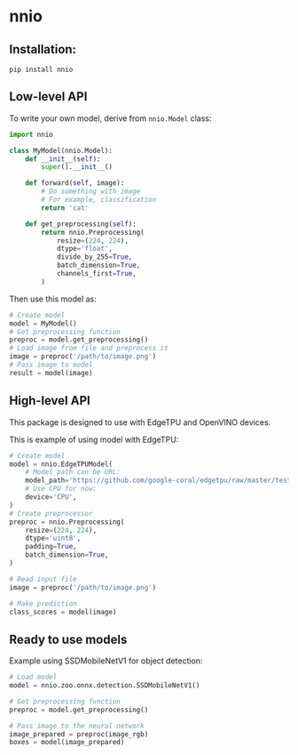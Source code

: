 # nnio
## Installation:

```
pip install nnio
```

## Low-level API
To write your own model, derive from `nnio.Model` class:

```python
import nnio

class MyModel(nnio.Model):
    def __init__(self):
        super().__init__()

    def forward(self, image):
        # Do something with image
        # For example, classification
        return 'cat'

    def get_preprocessing(self):
        return nnio.Preprocessing(
            resize=(224, 224),
            dtype='float',
            divide_by_255=True,
            batch_dimension=True,
            channels_first=True,
        )
```

Then use this model as:

```python
# Create model
model = MyModel()
# Get preprocessing function
preproc = model.get_preprocessing()
# Load image from file and preprocess it
image = preproc('/path/to/image.png')
# Pass image to model
result = model(image)
```

## High-level API
This package is designed to use with EdgeTPU and OpenVINO devices.  

This is example of using model with EdgeTPU:

```python
# Create model
model = nnio.EdgeTPUModel(
    # Model path can be URL:
    model_path='https://github.com/google-coral/edgetpu/raw/master/test_data/mobilenet_v2_1.0_224_quant.tflite',
    # Use CPU for now:
    device='CPU',
)
# Create preprocessor
preproc = nnio.Preprocessing(
    resize=(224, 224),
    dtype='uint8',
    padding=True,
    batch_dimension=True,
)

# Read input file
image = preproc('/path/to/image.png')

# Make prediction
class_scores = model(image)
```

## Ready to use models
Example using SSDMobileNetV1 for object detection:

```python
# Load model
model = nnio.zoo.onnx.detection.SSDMobileNetV1()

# Get preprocessing function
preproc = model.get_preprocessing()

# Pass image to the neural network
image_prepared = preproc(image_rgb)
boxes = model(image_prepared)
```
